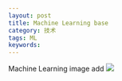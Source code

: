 ```yaml
---
layout: post
title: Machine Learning base
category: 技术
tags: ML
keywords:
---
```


Machine Learning
image add
![](/images/2017/07/ml1.png)
